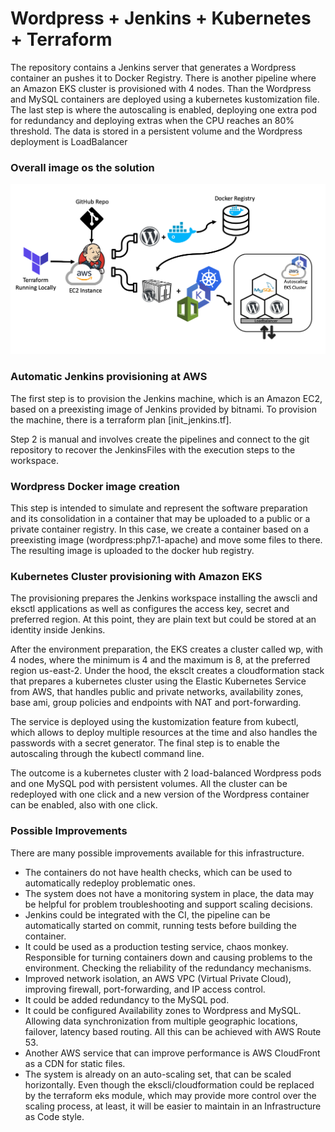 # Wordpress + Jenkins + Kubernetes + Terraform
The repository contains a Jenkins server that generates a Wordpress container an pushes it to Docker Registry. There is another pipeline where an Amazon EKS cluster is provisioned with 4 nodes. Than the Wordpress and MySQL containers are deployed using a kubernetes kustomization file. The last step is where the autoscaling is enabled, deploying one extra pod for redundancy and deploying extras when the CPU reaches an 80% threshold. The data is stored in a persistent volume and the Wordpress deployment is LoadBalancer

### Overall image os the solution
![Solution](solution.png)

### Automatic Jenkins provisioning at AWS
The first step is to provision the Jenkins machine, which is an Amazon EC2, based on a preexisting image of Jenkins provided by bitnami. To provision the machine, there is a terraform plan [init_jenkins.tf].

Step 2 is manual and involves create the pipelines and connect to the git repository to recover the JenkinsFiles with the execution steps to the workspace.

### Wordpress Docker image creation
This step is intended to simulate and represent the software preparation and its consolidation in a container that may be uploaded to a public or a private container registry. In this case, we create a container based on a preexisting image (wordpress:php7.1-apache) and move some files to there. The resulting image is uploaded to the docker hub registry.

### Kubernetes Cluster provisioning with Amazon EKS
The provisioning prepares the Jenkins workspace installing the awscli and eksctl applications as well as configures the access key, secret and preferred region. At this point, they are plain text but could be stored at an identity inside Jenkins.

After the environment preparation, the EKS creates a cluster called wp, with 4 nodes, where the minimum is 4 and the maximum is 8, at the preferred region us-east-2. Under the hood, the eksclt creates a cloudformation stack that prepares a kubernetes cluster using the Elastic Kubernetes Service from AWS, that handles public and private networks, availability zones, base ami, group policies and endpoints with NAT and port-forwarding.

The service is deployed using the kustomization feature from kubectl, which allows to deploy multiple resources at the time and also handles the passwords with a secret generator. The final step is to enable the autoscaling through the kubectl command line.

The outcome is a kubernetes cluster with 2 load-balanced Wordpress pods and one MySQL pod with persistent volumes. All the cluster can be redeployed with one click and a new version of the Wordpress container can be enabled, also with one click.

### Possible Improvements
There are many possible improvements available for this infrastructure.
- The containers do not have health checks, which can be used to automatically redeploy problematic ones.
- The system does not have a monitoring system in place, the data may be helpful for problem troubleshooting and support scaling decisions.
- Jenkins could be integrated with the CI, the pipeline can be automatically started on commit, running tests before building the container.
- It could be used as a production testing service, chaos monkey. Responsible for turning containers down and causing problems to the environment. Checking the reliability of the redundancy mechanisms.
- Improved network isolation, an AWS VPC (Virtual Private Cloud), improving firewall, port-forwarding, and IP access control.
- It could be added redundancy to the MySQL pod.
- It could be configured Availability zones to Wordpress and MySQL. Allowing data synchronization from multiple geographic locations, failover, latency based routing. All this can be achieved with AWS Route 53.
- Another AWS service that can improve performance is AWS CloudFront as a CDN for static files.
- The system is already on an auto-scaling set, that can be scaled horizontally. Even though the ekscli/cloudformation could be replaced by the terraform eks module, which may provide more control over the scaling process, at least, it will be easier to maintain in an Infrastructure as Code style.
